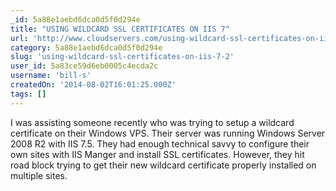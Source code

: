 ```yaml
---
_id: 5a88e1aebd6dca0d5f0d294e
title: "USING WILDCARD SSL CERTIFICATES ON IIS 7"
url: 'http://www.cloudservers.com/using-wildcard-ssl-certificates-on-iis-7/'
category: 5a88e1aebd6dca0d5f0d294e
slug: 'using-wildcard-ssl-certificates-on-iis-7-2'
user_id: 5a83ce59d6eb0005c4ecda2c
username: 'bill-s'
createdOn: '2014-08-02T16:01:25.000Z'
tags: []
---
```


I was assisting someone recently who was trying to setup a wildcard certificate on their Windows VPS. Their server was running Windows Server 2008 R2 with IIS 7.5. They had enough technical savvy to configure their own sites with IIS Manger and install  SSL certificates. However, they hit road block trying to get their new wildcard certificate properly installed on multiple sites.
